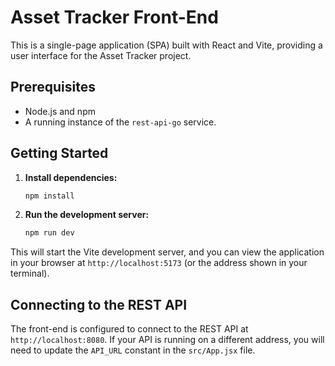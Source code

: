 # Asset Tracker Front-End

This is a single-page application (SPA) built with React and Vite, providing a user interface for the Asset Tracker project.

## Prerequisites

- Node.js and npm
- A running instance of the `rest-api-go` service.

## Getting Started

1. **Install dependencies:**
   ```bash
   npm install
   ```

2. **Run the development server:**
   ```bash
   npm run dev
   ```

This will start the Vite development server, and you can view the application in your browser at `http://localhost:5173` (or the address shown in your terminal).

## Connecting to the REST API

The front-end is configured to connect to the REST API at `http://localhost:8080`. If your API is running on a different address, you will need to update the `API_URL` constant in the `src/App.jsx` file.
